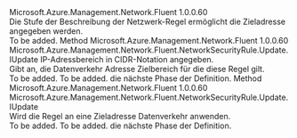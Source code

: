 <Type Name="IWithDestinationAddress" FullName="Microsoft.Azure.Management.Network.Fluent.NetworkSecurityRule.Update.IWithDestinationAddress">
  <TypeSignature Language="C#" Value="public interface IWithDestinationAddress" />
  <TypeSignature Language="ILAsm" Value=".class public interface auto ansi abstract IWithDestinationAddress" />
  <TypeSignature Language="DocId" Value="T:Microsoft.Azure.Management.Network.Fluent.NetworkSecurityRule.Update.IWithDestinationAddress" />
  <TypeSignature Language="VB.NET" Value="Public Interface IWithDestinationAddress" />
  <TypeSignature Language="F#" Value="type IWithDestinationAddress = interface" />
  <AssemblyInfo>
    <AssemblyName>Microsoft.Azure.Management.Network.Fluent</AssemblyName>
    <AssemblyVersion>1.0.0.60</AssemblyVersion>
  </AssemblyInfo>
  <Interfaces />
  <Docs>
    <summary>
            Die Stufe der Beschreibung der Netzwerk-Regel ermöglicht die Zieladresse angegeben werden.
            </summary>
    <remarks>To be added.</remarks>
  </Docs>
  <Members>
    <Member MemberName="ToAddress">
      <MemberSignature Language="C#" Value="public Microsoft.Azure.Management.Network.Fluent.NetworkSecurityRule.Update.IUpdate ToAddress (string cidr);" />
      <MemberSignature Language="ILAsm" Value=".method public hidebysig newslot virtual instance class Microsoft.Azure.Management.Network.Fluent.NetworkSecurityRule.Update.IUpdate ToAddress(string cidr) cil managed" />
      <MemberSignature Language="DocId" Value="M:Microsoft.Azure.Management.Network.Fluent.NetworkSecurityRule.Update.IWithDestinationAddress.ToAddress(System.String)" />
      <MemberSignature Language="VB.NET" Value="Public Function ToAddress (cidr As String) As IUpdate" />
      <MemberSignature Language="F#" Value="abstract member ToAddress : string -&gt; Microsoft.Azure.Management.Network.Fluent.NetworkSecurityRule.Update.IUpdate" Usage="iWithDestinationAddress.ToAddress cidr" />
      <MemberType>Method</MemberType>
      <AssemblyInfo>
        <AssemblyName>Microsoft.Azure.Management.Network.Fluent</AssemblyName>
        <AssemblyVersion>1.0.0.60</AssemblyVersion>
      </AssemblyInfo>
      <ReturnValue>
        <ReturnType>Microsoft.Azure.Management.Network.Fluent.NetworkSecurityRule.Update.IUpdate</ReturnType>
      </ReturnValue>
      <Parameters>
        <Parameter Name="cidr" Type="System.String" />
      </Parameters>
      <Docs>
        <param name="cidr">IP-Adressbereich in CIDR-Notation angegeben.</param>
        <summary>
            Gibt an, die Datenverkehr Adresse Zielbereich für die diese Regel gilt.
            </summary>
        <returns>To be added.</returns>
        <remarks>To be added.</remarks>
        <return>die nächste Phase der Definition.</return>
      </Docs>
    </Member>
    <Member MemberName="ToAnyAddress">
      <MemberSignature Language="C#" Value="public Microsoft.Azure.Management.Network.Fluent.NetworkSecurityRule.Update.IUpdate ToAnyAddress ();" />
      <MemberSignature Language="ILAsm" Value=".method public hidebysig newslot virtual instance class Microsoft.Azure.Management.Network.Fluent.NetworkSecurityRule.Update.IUpdate ToAnyAddress() cil managed" />
      <MemberSignature Language="DocId" Value="M:Microsoft.Azure.Management.Network.Fluent.NetworkSecurityRule.Update.IWithDestinationAddress.ToAnyAddress" />
      <MemberSignature Language="VB.NET" Value="Public Function ToAnyAddress () As IUpdate" />
      <MemberSignature Language="F#" Value="abstract member ToAnyAddress : unit -&gt; Microsoft.Azure.Management.Network.Fluent.NetworkSecurityRule.Update.IUpdate" Usage="iWithDestinationAddress.ToAnyAddress " />
      <MemberType>Method</MemberType>
      <AssemblyInfo>
        <AssemblyName>Microsoft.Azure.Management.Network.Fluent</AssemblyName>
        <AssemblyVersion>1.0.0.60</AssemblyVersion>
      </AssemblyInfo>
      <ReturnValue>
        <ReturnType>Microsoft.Azure.Management.Network.Fluent.NetworkSecurityRule.Update.IUpdate</ReturnType>
      </ReturnValue>
      <Parameters />
      <Docs>
        <summary>
            Wird die Regel an eine Zieladresse Datenverkehr anwenden.
            </summary>
        <returns>To be added.</returns>
        <remarks>To be added.</remarks>
        <return>die nächste Phase der Definition.</return>
      </Docs>
    </Member>
  </Members>
</Type>
